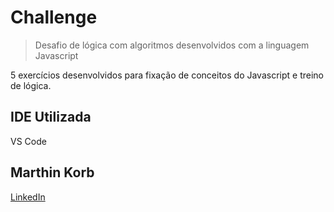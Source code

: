 # Challenge
> Desafio de lógica com algoritmos desenvolvidos com a linguagem Javascript


5 exercícios desenvolvidos para fixação de conceitos do Javascript e treino de lógica.

## IDE Utilizada

VS Code

## Marthin Korb 

[LinkedIn](https://www.linkedin.com/in/marthin-korb-10728b12a/)

